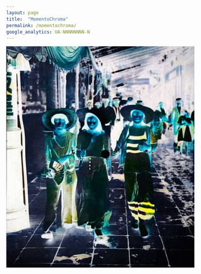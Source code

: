 ```yaml
---
layout: page
title:  "MomentoChroma"
permalink: /momentochroma/
google_analytics: UA-NNNNNNNN-N
---
```


<p>
  <img src="/assets/images/momentochroma/momentochroma_moga.gif" alt="momentochroma_demo_moga" style="width:500px;">
</p>
